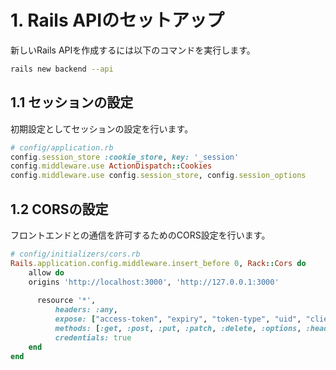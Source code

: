# 1. Rails APIのセットアップ

新しいRails APIを作成するには以下のコマンドを実行します。

```bash
rails new backend --api
```

## 1.1 セッションの設定

初期設定としてセッションの設定を行います。

```ruby
# config/application.rb
config.session_store :cookie_store, key: '_session'
config.middleware.use ActionDispatch::Cookies
config.middleware.use config.session_store, config.session_options
```

## 1.2 CORSの設定

フロントエンドとの通信を許可するためのCORS設定を行います。

```ruby
# config/initializers/cors.rb
Rails.application.config.middleware.insert_before 0, Rack::Cors do
    allow do
    origins 'http://localhost:3000', 'http://127.0.0.1:3000'
  
      resource '*',
          headers: :any,
          expose: ["access-token", "expiry", "token-type", "uid", "client"],
          methods: [:get, :post, :put, :patch, :delete, :options, :head],
          credentials: true
    end
end
```